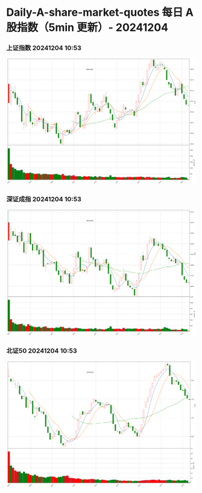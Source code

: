 
# Daily-A-share-market-quotes 每日 A 股指数（5min 更新）- 20241204

### 上证指数 20241204 10:53
![](./fig/2024/12/20241204-sh000001.png)

### 深证成指 20241204 10:53
![](./fig/2024/12/20241204-sz399001.png)

### 北证50 20241204 10:53
![](./fig/2024/12/20241204-bj899050.png)
